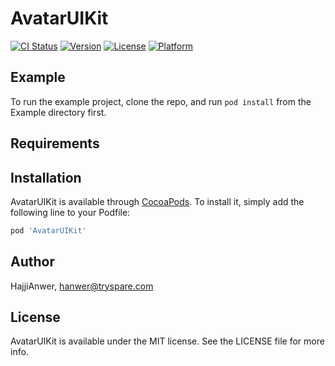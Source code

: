 # AvatarUIKit

[![CI Status](https://img.shields.io/travis/HajjiAnwer/AvatarUIKit.svg?style=flat)](https://travis-ci.org/HajjiAnwer/AvatarUIKit)
[![Version](https://img.shields.io/cocoapods/v/AvatarUIKit.svg?style=flat)](https://cocoapods.org/pods/AvatarUIKit)
[![License](https://img.shields.io/cocoapods/l/AvatarUIKit.svg?style=flat)](https://cocoapods.org/pods/AvatarUIKit)
[![Platform](https://img.shields.io/cocoapods/p/AvatarUIKit.svg?style=flat)](https://cocoapods.org/pods/AvatarUIKit)

## Example

To run the example project, clone the repo, and run `pod install` from the Example directory first.

## Requirements

## Installation

AvatarUIKit is available through [CocoaPods](https://cocoapods.org). To install
it, simply add the following line to your Podfile:

```ruby
pod 'AvatarUIKit'
```

## Author

HajjiAnwer, hanwer@tryspare.com

## License

AvatarUIKit is available under the MIT license. See the LICENSE file for more info.
